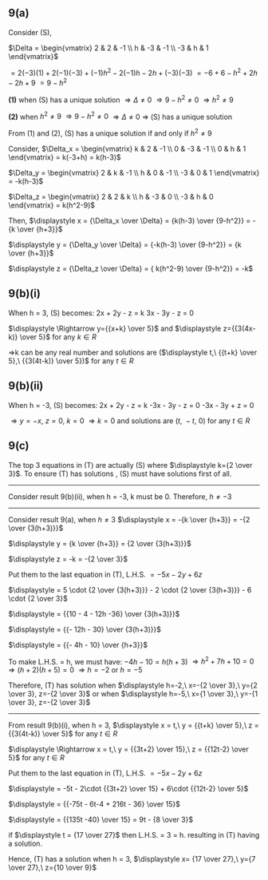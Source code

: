## 9(a)
Consider (S), 

$\Delta = \begin{vmatrix}
2 & 2 & -1 \\
h & -3 & -1 \\
-3 & h & 1
\end{vmatrix}$

$= 2(-3)(1)+2(-1)(-3)+(-1)h^2 - 2(-1)h - 2h +(-3)(-3)$
$= -6+6-h^2+2h-2h+9$
$= 9-h^2$

**(1)** when (S) has a unique solution
$\Rightarrow \Delta \neq 0$
$\Rightarrow 9-h^2 \neq 0$
$\Rightarrow h^2 \neq 9$

**(2)** when $h^2 \neq 9$
$\Rightarrow 9-h^2 \neq 0$
$\Rightarrow \Delta \neq 0$
$\Rightarrow$ (S) has a unique solution

From (1) and (2), (S) has a unique solution if and only if $h^2 \neq 9$

Consider, 
$\Delta_x = \begin{vmatrix}
k & 2 & -1 \\
0 & -3 & -1 \\
0 & h & 1
\end{vmatrix} = k(-3+h) = k(h-3)$

$\Delta_y = \begin{vmatrix}
2 & k & -1 \\
h & 0 & -1 \\
-3 & 0 & 1
\end{vmatrix} = -k(h-3)$

$\Delta_z = \begin{vmatrix}
2 & 2 & k \\
h & -3 & 0 \\
-3 & h & 0
\end{vmatrix} = k(h^2-9)$

Then,
$\displaystyle x = {\Delta_x \over \Delta} = {k(h-3) \over {9-h^2}} = -{k \over {h+3}}$

$\displaystyle y = {\Delta_y \over \Delta} = {-k(h-3) \over {9-h^2}} = {k \over {h+3}}$

$\displaystyle z = {\Delta_z \over \Delta} = { k(h^2-9) \over {9-h^2}} = -k$


## 9(b)(i)
When h = 3, (S) becomes:
2x + 2y - z = k
3x - 3y - z = 0

$\displaystyle \Rightarrow y={{x+k} \over 5}$ and $\displaystyle z={{3(4x-k)} \over 5}$ for any $k \in R$

$\Rightarrow$k can be any real number and solutions are ($\displaystyle t,\ {{t+k} \over 5},\ {{3(4t-k)} \over 5})$ for any $t \in R$

## 9(b)(ii)
When h = -3, (S) becomes:
2x + 2y - z = k
-3x - 3y - z = 0
-3x - 3y + z = 0

$\displaystyle \Rightarrow y = -x,\ z = 0,\ k=0$
$\displaystyle \Rightarrow k=0$ and solutions are ($\displaystyle t,\ -t,\ 0)$ for any $t \in R$


## 9(c)
The top 3 equations in (T) are actually (S) where $\displaystyle k={2 \over 3}$.
To ensure (T) has solutions , (S) must have solutions first of all. 

-----
Consider result 9(b)(ii), when h = -3, k must be 0.
Therefore, $h \neq -3$

-----
Consider result 9(a), when $h \neq 3$
$\displaystyle x = -{k \over {h+3}} = -{2 \over {3(h+3)}}$

$\displaystyle y = {k \over {h+3}} = {2 \over {3(h+3)}}$

$\displaystyle z = -k = -{2 \over 3}$

Put them to the last equation in (T),
L.H.S. 
$\displaystyle = -5x - 2y + 6z$

$\displaystyle = 5 \cdot {2 \over {3(h+3)}} - 2 \cdot {2 \over {3(h+3)}} - 6 \cdot {2 \over 3}$

$\displaystyle = {{10 - 4 - 12h -36} \over {3(h+3)}}$

$\displaystyle = {{- 12h - 30} \over {3(h+3)}}$

$\displaystyle = {{- 4h - 10} \over {h+3}}$

To make L.H.S. = h, we must have:
$-4h-10 = h(h+3)$
$\Rightarrow h^2+7h+10=0$
$\Rightarrow (h+2)(h+5)=0$
$\Rightarrow h=-2$ or $h=-5$

Therefore, (T) has solution 
when $\displaystyle h=-2,\ x=-{2 \over 3},\ y={2 \over 3}, z=-{2 \over 3}$
or
when $\displaystyle h=-5,\ x={1 \over 3},\ y=-{1 \over 3}, z=-{2 \over 3}$

-----
From result 9(b)(i), when h = 3, 
$\displaystyle x = t,\ y = {{t+k} \over 5},\ z = {{3(4t-k)} \over 5}$ for any $t \in R$

$\displaystyle \Rightarrow x = t,\ y = {{3t+2} \over 15},\ z = {{12t-2} \over 5}$ for any $t \in R$

Put them to the last equation in (T),
L.H.S. 
$\displaystyle = -5x - 2y + 6z$

$\displaystyle = -5t - 2\cdot {{3t+2} \over 15} + 6\cdot {{12t-2} \over 5}$

$\displaystyle = {{-75t - 6t-4 + 216t - 36} \over 15}$

$\displaystyle = {{135t -40} \over 15} = 9t - {8 \over 3}$

if $\displaystyle t = {17 \over 27}$ then L.H.S. = 3 = h. resulting in (T) having a solution.

Hence, (T) has a solution when h = 3, $\displaystyle x= {17 \over 27},\ y={7 \over 27},\ z={10 \over 9}$

